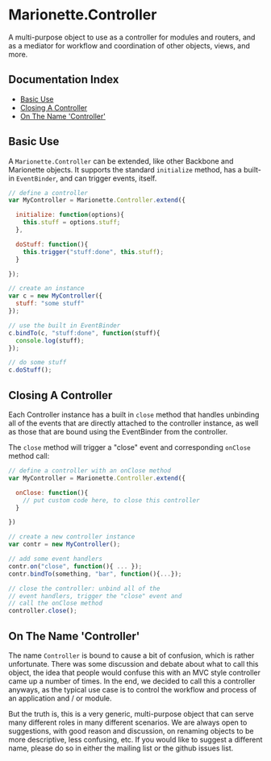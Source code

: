 # Marionette.Controller

A multi-purpose object to use as a controller for
modules and routers, and as a mediator for workflow
and coordination of other objects, views, and more.

## Documentation Index

* [Basic Use](#basic-use)
* [Closing A Controller](#closing-a-controller)
* [On The Name 'Controller'](#on-the-name-controller)

## Basic Use

A `Marionette.Controller` can be extended, like other
Backbone and Marionette objects. It supports the standard
`initialize` method, has a built-in `EventBinder`, and
can trigger events, itself.

```js
// define a controller
var MyController = Marionette.Controller.extend({

  initialize: function(options){
    this.stuff = options.stuff;
  },

  doStuff: function(){
    this.trigger("stuff:done", this.stuff);
  }

});

// create an instance
var c = new MyController({
  stuff: "some stuff"
});

// use the built in EventBinder
c.bindTo(c, "stuff:done", function(stuff){
  console.log(stuff);
});

// do some stuff
c.doStuff();
```

## Closing A Controller

Each Controller instance has a built in `close` method that handles
unbinding all of the events that are directly attached to the controller
instance, as well as those that are bound using the EventBinder from
the controller.

The `close` method will trigger a "close" event and corresponding
`onClose` method call:

```js
// define a controller with an onClose method
var MyController = Marionette.Controller.extend({

  onClose: function(){
    // put custom code here, to close this controller
  }

})

// create a new controller instance
var contr = new MyController();

// add some event handlers
contr.on("close", function(){ ... });
contr.bindTo(something, "bar", function(){...});

// close the controller: unbind all of the
// event handlers, trigger the "close" event and 
// call the onClose method
controller.close();
```

## On The Name 'Controller'

The name `Controller` is bound to cause a bit of confusion, which is
rather unfortunate. There was some discussion and debate about what to
call this object, the idea that people would confuse this with an 
MVC style controller came up a number of times. In the end, we decided
to call this a controller anyways, as the typical use case is to control
the workflow and process of an application and / or module. 

But the truth is, this is a very generic, multi-purpose object that can
serve many different roles in many different scenarios. We are always open
to suggestions, with good reason and discussion, on renaming objects to
be more descriptive, less confusing, etc. If you would like to suggest a
different name, please do so in either the mailing list or the github
issues list.

